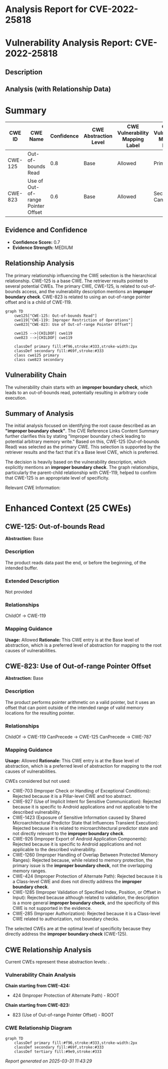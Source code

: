 # Analysis Report for CVE-2022-25818

# Vulnerability Analysis Report: CVE-2022-25818

## Description



## Analysis (with Relationship Data)

# Summary
| CWE ID | CWE Name | Confidence | CWE Abstraction Level | CWE Vulnerability Mapping Label | CWE-Vulnerability Mapping Notes |
|---|---|---|---|---|---|
| CWE-125 | Out-of-bounds Read | 0.8 | Base | Allowed | Primary CWE |
| CWE-823 | Use of Out-of-range Pointer Offset | 0.6 | Base | Allowed | Secondary Candidate |

## Evidence and Confidence

*   **Confidence Score:** 0.7
*   **Evidence Strength:** MEDIUM

## Relationship Analysis
The primary relationship influencing the CWE selection is the hierarchical relationship. CWE-125 is a base CWE. The retriever results pointed to several potential CWEs. The primary CWE, CWE-125, is related to out-of-bounds access, and the vulnerability description mentions an **improper boundary check**. CWE-823 is related to using an out-of-range pointer offset and is a child of CWE-119.

```mermaid
graph TD
    cwe125["CWE-125: Out-of-bounds Read"]
    cwe119["CWE-119: Improper Restriction of Operations"]
    cwe823["CWE-823: Use of Out-of-range Pointer Offset"]

    cwe125 -->|CHILDOF| cwe119
    cwe823 -->|CHILDOF| cwe119

    classDef primary fill:#f96,stroke:#333,stroke-width:2px
    classDef secondary fill:#69f,stroke:#333
    class cwe125 primary
    class cwe823 secondary
```

## Vulnerability Chain
The vulnerability chain starts with an **improper boundary check**, which leads to an out-of-bounds read, potentially resulting in arbitrary code execution.

## Summary of Analysis
The initial analysis focused on identifying the root cause described as an **"improper boundary check"**. The CVE Reference Links Content Summary further clarifies this by stating "Improper boundary check leading to potential arbitrary memory write." Based on this, CWE-125 (Out-of-bounds Read) was selected as the primary CWE. This selection is supported by the retriever results and the fact that it's a Base level CWE, which is preferred.

The decision is heavily based on the vulnerability description, which explicitly mentions an **improper boundary check**. The graph relationships, particularly the parent-child relationship with CWE-119, helped to confirm that CWE-125 is an appropriate level of specificity.

Relevant CWE Information:

# Enhanced Context (25 CWEs)

## CWE-125: Out-of-bounds Read
**Abstraction:** Base

### Description
The product reads data past the end, or before the beginning, of the intended buffer.

### Extended Description
Not provided

### Relationships
ChildOf -> CWE-119

### Mapping Guidance
**Usage:** Allowed
**Rationale:** This CWE entry is at the Base level of abstraction, which is a preferred level of abstraction for mapping to the root causes of vulnerabilities.

## CWE-823: Use of Out-of-range Pointer Offset
**Abstraction:** Base

### Description
The product performs pointer arithmetic on a valid pointer, but it uses an offset that can point outside of the intended range of valid memory locations for the resulting pointer.

### Relationships
ChildOf -> CWE-119
CanPrecede -> CWE-125
CanPrecede -> CWE-787

### Mapping Guidance
**Usage:** Allowed
**Rationale:** This CWE entry is at the Base level of abstraction, which is a preferred level of abstraction for mapping to the root causes of vulnerabilities.

CWEs considered but not used:

*   CWE-703 (Improper Check or Handling of Exceptional Conditions): Rejected because it is a Pillar-level CWE and too abstract.
*   CWE-927 (Use of Implicit Intent for Sensitive Communication): Rejected because it is specific to Android applications and not applicable to the described vulnerability.
*   CWE-1423 (Exposure of Sensitive Information caused by Shared Microarchitectural Predictor State that Influences Transient Execution): Rejected because it is related to microarchitectural predictor state and not directly relevant to the **improper boundary check**.
*   CWE-926 (Improper Export of Android Application Components): Rejected because it is specific to Android applications and not applicable to the described vulnerability.
*   CWE-1260 (Improper Handling of Overlap Between Protected Memory Ranges): Rejected because, while related to memory protection, the primary issue is the **improper boundary check**, not the overlapping memory ranges.
*   CWE-424 (Improper Protection of Alternate Path): Rejected because it is a Class-level CWE and does not directly address the **improper boundary check**.
*   CWE-1285 (Improper Validation of Specified Index, Position, or Offset in Input): Rejected because although related to validation, the description is a more general **improper boundary check**, and the specificity of this CWE is not supported in the evidence.
*   CWE-285 (Improper Authorization): Rejected because it is a Class-level CWE related to authorization, not boundary checks.

The selected CWEs are at the optimal level of specificity because they directly address the **improper boundary check** (CWE-125).


## CWE Relationship Analysis

Current CWEs represent these abstraction levels: .


### Vulnerability Chain Analysis

**Chain starting from CWE-424:**
- 424 (Improper Protection of Alternate Path) - ROOT


**Chain starting from CWE-823:**
- 823 (Use of Out-of-range Pointer Offset) - ROOT



### CWE Relationship Diagram

```mermaid
graph TD
    classDef primary fill:#f96,stroke:#333,stroke-width:2px
    classDef secondary fill:#69f,stroke:#333
    classDef tertiary fill:#9e9,stroke:#333
```



*Report generated on 2025-03-31 11:43:29*
